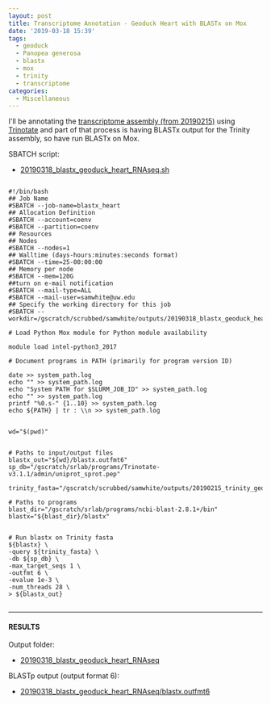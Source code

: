 ```yaml
---
layout: post
title: Transcriptome Annotation - Geoduck Heart with BLASTx on Mox
date: '2019-03-18 15:39'
tags:
  - geoduck
  - Panopea generosa
  - blastx
  - mox
  - trinity
  - transcriptome
categories:
  - Miscellaneous
---
```

I'll be annotating the [transcriptome assembly (from 20190215)](https://robertslab.github.io/sams-notebook/2019/02/15/Transcriptome-Assembly-Geoduck-Tissue-Specific-Assembly-Heart.html) using [Trinotate](https://github.com/Trinotate/Trinotate.github.io/wiki) and part of that process is having BLASTx output for the Trinity assembly, so have run BLASTx on Mox.

SBATCH script:

- [20190318_blastx_geoduck_heart_RNAseq.sh](https://raw.githubusercontent.com/RobertsLab/sams-notebook/master/sbatch_scripts/20190318_blastx_geoduck_heart_RNAseq.sh)

<pre><code>
#!/bin/bash
## Job Name
#SBATCH --job-name=blastx_heart
## Allocation Definition
#SBATCH --account=coenv
#SBATCH --partition=coenv
## Resources
## Nodes
#SBATCH --nodes=1
## Walltime (days-hours:minutes:seconds format)
#SBATCH --time=25-00:00:00
## Memory per node
#SBATCH --mem=120G
##turn on e-mail notification
#SBATCH --mail-type=ALL
#SBATCH --mail-user=samwhite@uw.edu
## Specify the working directory for this job
#SBATCH --workdir=/gscratch/scrubbed/samwhite/outputs/20190318_blastx_geoduck_heart_RNAseq

# Load Python Mox module for Python module availability

module load intel-python3_2017

# Document programs in PATH (primarily for program version ID)

date >> system_path.log
echo "" >> system_path.log
echo "System PATH for $SLURM_JOB_ID" >> system_path.log
echo "" >> system_path.log
printf "%0.s-" {1..10} >> system_path.log
echo ${PATH} | tr : \\n >> system_path.log


wd="$(pwd)"


# Paths to input/output files
blastx_out="${wd}/blastx.outfmt6"
sp_db="/gscratch/srlab/programs/Trinotate-v3.1.1/admin/uniprot_sprot.pep"

trinity_fasta="/gscratch/scrubbed/samwhite/outputs/20190215_trinity_geoduck_heart_RNAseq/trinity_out_dir/Trinity.fasta"

# Paths to programs
blast_dir="/gscratch/srlab/programs/ncbi-blast-2.8.1+/bin"
blastx="${blast_dir}/blastx"


# Run blastx on Trinity fasta
${blastx} \
-query ${trinity_fasta} \
-db ${sp_db} \
-max_target_seqs 1 \
-outfmt 6 \
-evalue 1e-3 \
-num_threads 28 \
> ${blastx_out}

</code></pre>

---

#### RESULTS

Output folder:

- [20190318_blastx_geoduck_heart_RNAseq](http://gannet.fish.washington.edu/Atumefaciens/20190318_blastx_geoduck_heart_RNAseq)

BLASTp output (output format 6):

- [20190318_blastx_geoduck_heart_RNAseq/blastx.outfmt6](http://gannet.fish.washington.edu/Atumefaciens/20190318_blastx_geoduck_heart_RNAseq/blastx.outfmt6)
